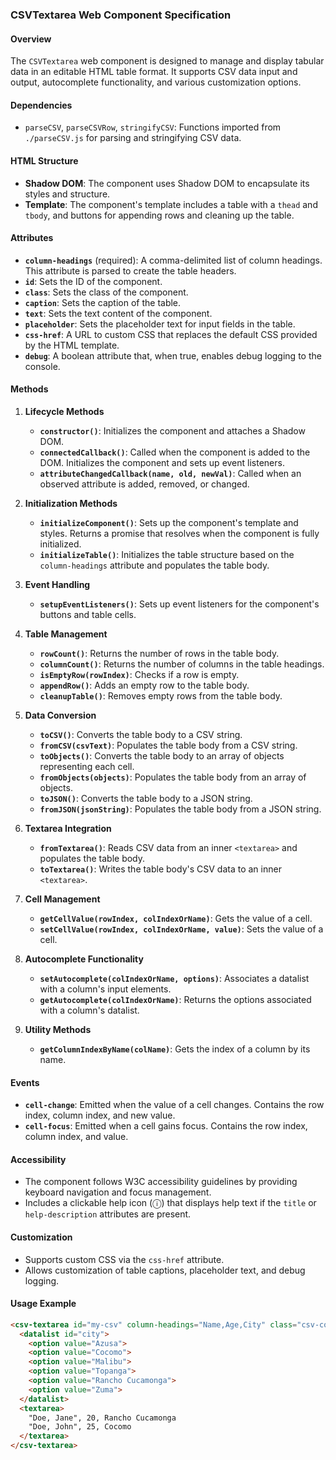 
### CSVTextarea Web Component Specification

#### Overview
The `CSVTextarea` web component is designed to manage and display tabular data in an editable HTML table format. It supports CSV data input and output, autocomplete functionality, and various customization options.

#### Dependencies
- `parseCSV`, `parseCSVRow`, `stringifyCSV`: Functions imported from `./parseCSV.js` for parsing and stringifying CSV data.

#### HTML Structure
- **Shadow DOM**: The component uses Shadow DOM to encapsulate its styles and structure.
- **Template**: The component's template includes a table with a `thead` and `tbody`, and buttons for appending rows and cleaning up the table.

#### Attributes
- **`column-headings`** (required): A comma-delimited list of column headings. This attribute is parsed to create the table headers.
- **`id`**: Sets the ID of the component.
- **`class`**: Sets the class of the component.
- **`caption`**: Sets the caption of the table.
- **`text`**: Sets the text content of the component.
- **`placeholder`**: Sets the placeholder text for input fields in the table.
- **`css-href`**: A URL to custom CSS that replaces the default CSS provided by the HTML template.
- **`debug`**: A boolean attribute that, when true, enables debug logging to the console.

#### Methods

1. **Lifecycle Methods**
   - **`constructor()`**: Initializes the component and attaches a Shadow DOM.
   - **`connectedCallback()`**: Called when the component is added to the DOM. Initializes the component and sets up event listeners.
   - **`attributeChangedCallback(name, old, newVal)`**: Called when an observed attribute is added, removed, or changed.

2. **Initialization Methods**
   - **`initializeComponent()`**: Sets up the component's template and styles. Returns a promise that resolves when the component is fully initialized.
   - **`initializeTable()`**: Initializes the table structure based on the `column-headings` attribute and populates the table body.

3. **Event Handling**
   - **`setupEventListeners()`**: Sets up event listeners for the component's buttons and table cells.

4. **Table Management**
   - **`rowCount()`**: Returns the number of rows in the table body.
   - **`columnCount()`**: Returns the number of columns in the table headings.
   - **`isEmptyRow(rowIndex)`**: Checks if a row is empty.
   - **`appendRow()`**: Adds an empty row to the table body.
   - **`cleanupTable()`**: Removes empty rows from the table body.

5. **Data Conversion**
   - **`toCSV()`**: Converts the table body to a CSV string.
   - **`fromCSV(csvText)`**: Populates the table body from a CSV string.
   - **`toObjects()`**: Converts the table body to an array of objects representing each cell.
   - **`fromObjects(objects)`**: Populates the table body from an array of objects.
   - **`toJSON()`**: Converts the table body to a JSON string.
   - **`fromJSON(jsonString)`**: Populates the table body from a JSON string.

6. **Textarea Integration**
   - **`fromTextarea()`**: Reads CSV data from an inner `<textarea>` and populates the table body.
   - **`toTextarea()`**: Writes the table body's CSV data to an inner `<textarea>`.

7. **Cell Management**
   - **`getCellValue(rowIndex, colIndexOrName)`**: Gets the value of a cell.
   - **`setCellValue(rowIndex, colIndexOrName, value)`**: Sets the value of a cell.

8. **Autocomplete Functionality**
   - **`setAutocomplete(colIndexOrName, options)`**: Associates a datalist with a column's input elements.
   - **`getAutocomplete(colIndexOrName)`**: Returns the options associated with a column's datalist.

9. **Utility Methods**
   - **`getColumnIndexByName(colName)`**: Gets the index of a column by its name.

#### Events
- **`cell-change`**: Emitted when the value of a cell changes. Contains the row index, column index, and new value.
- **`cell-focus`**: Emitted when a cell gains focus. Contains the row index, column index, and value.

#### Accessibility
- The component follows W3C accessibility guidelines by providing keyboard navigation and focus management.
- Includes a clickable help icon (ⓘ) that displays help text if the `title` or `help-description` attributes are present.

#### Customization
- Supports custom CSS via the `css-href` attribute.
- Allows customization of table captions, placeholder text, and debug logging.

#### Usage Example
```html
<csv-textarea id="my-csv" column-headings="Name,Age,City" class="csv-component" title="CSV Editor" placeholder="Enter CSV data" caption="CSV Table" debug>
  <datalist id="city">
    <option value="Azusa">
    <option value="Cocomo">
    <option value="Malibu">
    <option value="Topanga">
    <option value="Rancho Cucamonga">
    <option value="Zuma">
  </datalist>
  <textarea>
    "Doe, Jane", 20, Rancho Cucamonga
    "Doe, John", 25, Cocomo
  </textarea>
</csv-textarea>
```
